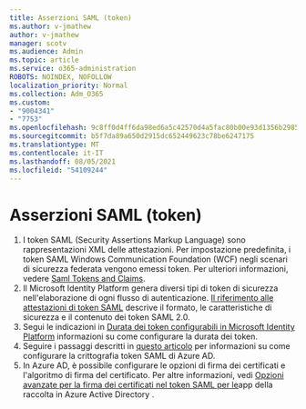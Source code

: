 ```yaml
---
title: Asserzioni SAML (token)
ms.author: v-jmathew
author: v-jmathew
manager: scotv
ms.audience: Admin
ms.topic: article
ms.service: o365-administration
ROBOTS: NOINDEX, NOFOLLOW
localization_priority: Normal
ms.collection: Adm_O365
ms.custom:
- "9004341"
- "7753"
ms.openlocfilehash: 9c8ff0d4ff6da98ed6a5c42570d4a5fac80b00e93d1356b298528bd8d2c51a5f
ms.sourcegitcommit: b5f7da89a650d2915dc652449623c78be6247175
ms.translationtype: MT
ms.contentlocale: it-IT
ms.lasthandoff: 08/05/2021
ms.locfileid: "54109244"
---
```

# <a name="saml-assertions-tokens"></a>Asserzioni SAML (token)

1. I token SAML (Security Assertions Markup Language) sono rappresentazioni XML delle attestazioni. Per impostazione predefinita, i token SAML Windows Communication Foundation (WCF) negli scenari di sicurezza federata vengono emessi token. Per ulteriori informazioni, vedere [Saml Tokens and Claims](https://docs.microsoft.com/dotnet/framework/wcf/feature-details/saml-tokens-and-claims).
2. Il Microsoft Identity Platform genera diversi tipi di token di sicurezza nell'elaborazione di ogni flusso di autenticazione. [Il riferimento alle attestazioni di token SAML](https://docs.microsoft.com/azure/active-directory/develop/reference-saml-tokens) descrive il formato, le caratteristiche di sicurezza e il contenuto dei token SAML 2.0.
3. Segui le indicazioni in [Durata dei token configurabili in Microsoft Identity Platform](https://docs.microsoft.com/azure/active-directory/develop/active-directory-configurable-token-lifetimes) informazioni su come configurare la durata dei token.
4. Seguire i passaggi descritti in [questo articolo](https://docs.microsoft.com/azure/active-directory/manage-apps/howto-saml-token-encryption) per informazioni su come configurare la crittografia token SAML di Azure AD.
5. In Azure AD, è possibile configurare le opzioni di firma dei certificati e l'algoritmo di firma del certificato. Per altre informazioni, vedi [Opzioni avanzate per la firma dei certificati nel token SAML per le](https://docs.microsoft.com/azure/active-directory/manage-apps/certificate-signing-options)app della raccolta in Azure Active Directory .
